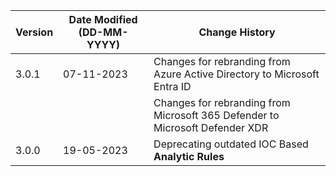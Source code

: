 | **Version** | **Date Modified (DD-MM-YYYY)** | **Change History**                                                             |
|-------------|--------------------------------|--------------------------------------------------------------------------------|
| 3.0.1       | 07-11-2023                     | Changes for rebranding from Azure Active Directory to Microsoft Entra ID       |
|             |                                | Changes for rebranding from Microsoft 365 Defender to Microsoft Defender XDR   |
| 3.0.0       | 19-05-2023                     | Deprecating outdated IOC Based **Analytic Rules** 		                        |  
